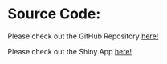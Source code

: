 # Source Code:

Please check out the GitHub Repository [here!](https://github.com/heidyhuang1/SpotifyHits-ShinyApps)

Please check out the Shiny App [here!](https://heidyhuang.shinyapps.io/SpotifyHits/)

